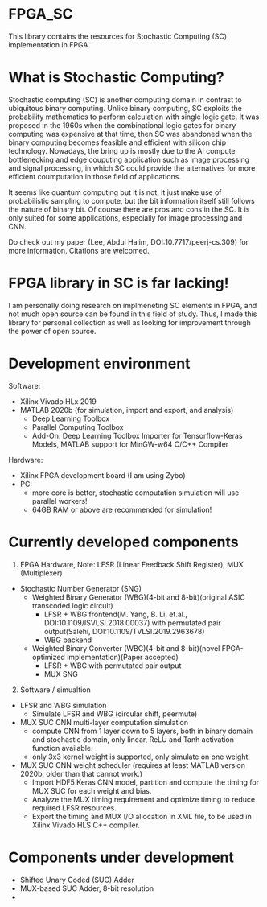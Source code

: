 # FPGA_SC
This library contains the resources for Stochastic Computing (SC) implementation in FPGA.

# What is Stochastic Computing?
Stochastic computing (SC) is another computing domain in contrast to ubiquitous binary computing. Unlike binary computing, SC exploits the probability mathematics to perform calculation with single logic gate.
It was proposed in the 1960s when the combinational logic gates for binary computing was expensive at that time, then SC was abandoned when the binary computing becomes feasible and efficient with silicon chip technology. Nowadays, the bring up is mostly due to the AI compute bottlenecking and edge couputing application such as image processing and signal processing, in which SC could provide the alternatives for more efficient coumputation in those field of applications.

It seems like quantum computing but it is not, it just make use of probabilistic sampling to compute, but the bit information itself still follows the nature of binary bit. Of course there are pros and cons in the SC. It is only suited for some applications, especially for image processing and CNN.

Do check out my paper (Lee, Abdul Halim, DOI:10.7717/peerj-cs.309) for more information. Citations are welcomed.

# FPGA library in SC is far lacking!
I am personally doing research on implmeneting SC elements in FPGA, and not much open source can be found in this field of study. Thus, I made this library for personal collection as well as looking for improvement through the power of open source.

# Development environment
Software:
- Xilinx Vivado HLx 2019
- MATLAB 2020b (for simulation, import and export, and analysis)
  - Deep Learning Toolbox
  - Parallel Computing Toolbox
  - Add-On: Deep Learning Toolbox Importer for Tensorflow-Keras Models, MATLAB support for MinGW-w64 C/C++ Compiler

Hardware:
- Xilinx FPGA development board (I am using Zybo)
- PC:
  - more core is better, stochastic computation simulation will use parallel workers!
  - 64GB RAM or above are recommended for simulation!

# Currently developed components
1) FPGA Hardware, 
Note: LFSR (Linear Feedback Shift Register), MUX (Multiplexer)

- Stochastic Number Generator (SNG)
  - Weighted Binary Generator (WBG)(4-bit and 8-bit)(original ASIC transcoded logic circuit)
    - LFSR + WBG frontend(M. Yang, B. Li, et.al., DOI:10.1109/ISVLSI.2018.00037) with permutated pair output(Salehi, DOI:10.1109/TVLSI.2019.2963678)
    - WBG backend
  - Weighted Binary Converter (WBC)(4-bit and 8-bit)(novel FPGA-optimized implementation)(Paper accepted)
    - LFSR + WBC with permutated pair output
    - MUX SNG

2) Software / simualtion
- LFSR and WBG simulation
  - Simulate LFSR and WBG (circular shift, peermute)
- MUX SUC CNN multi-layer computation simulation
  - compute CNN from 1 layer down to 5 layers, both in binary domain and stochastic domain, only linear, ReLU and Tanh activation function available.
  - only 3x3 kernel weight is supported, only simulate on one weight. 
- MUX SUC CNN weight scheduler (requires at least MATLAB version 2020b, older than that cannot work.)
  - Import HDF5 Keras CNN model, partition and compute the timing for MUX SUC for each weight and bias.
  - Analyze the MUX timing requirement and optimize timing to reduce required LFSR resources.
  - Export the timing and MUX I/O allocation in XML file, to be used in Xilinx Vivado HLS C++ compiler.

# Components under development
- Shifted Unary Coded (SUC) Adder
- MUX-based SUC Adder, 8-bit resolution
- 
